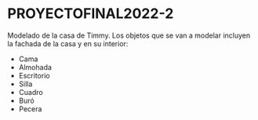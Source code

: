 # PROYECTOFINAL2022-2
Modelado de la casa de Timmy. Los objetos que se van a modelar incluyen la fachada de la casa y en su interior:
- Cama
- Almohada
- Escritorio
- Silla
- Cuadro
- Buró
- Pecera 
